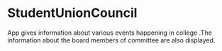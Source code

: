 # StudentUnionCouncil

App gives information about various events happening in college .The information about the board members of committee are also displayed.
